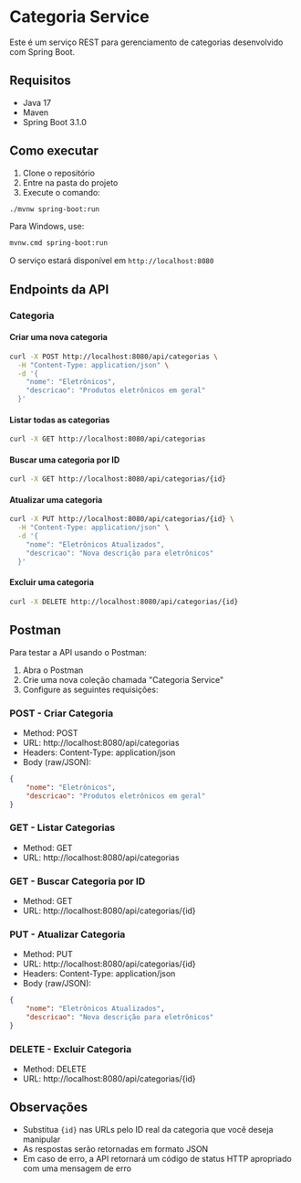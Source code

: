 # Categoria Service

Este é um serviço REST para gerenciamento de categorias desenvolvido com Spring Boot.

## Requisitos

- Java 17
- Maven
- Spring Boot 3.1.0

## Como executar

1. Clone o repositório
2. Entre na pasta do projeto
3. Execute o comando:

```bash
./mvnw spring-boot:run
```

Para Windows, use:
```bash
mvnw.cmd spring-boot:run
```

O serviço estará disponível em `http://localhost:8080`

## Endpoints da API

### Categoria

#### Criar uma nova categoria
```bash
curl -X POST http://localhost:8080/api/categorias \
  -H "Content-Type: application/json" \
  -d '{
    "nome": "Eletrônicos",
    "descricao": "Produtos eletrônicos em geral"
  }'
```

#### Listar todas as categorias
```bash
curl -X GET http://localhost:8080/api/categorias
```

#### Buscar uma categoria por ID
```bash
curl -X GET http://localhost:8080/api/categorias/{id}
```

#### Atualizar uma categoria
```bash
curl -X PUT http://localhost:8080/api/categorias/{id} \
  -H "Content-Type: application/json" \
  -d '{
    "nome": "Eletrônicos Atualizados",
    "descricao": "Nova descrição para eletrônicos"
  }'
```

#### Excluir uma categoria
```bash
curl -X DELETE http://localhost:8080/api/categorias/{id}
```

## Postman

Para testar a API usando o Postman:

1. Abra o Postman
2. Crie uma nova coleção chamada "Categoria Service"
3. Configure as seguintes requisições:

### POST - Criar Categoria
- Method: POST
- URL: http://localhost:8080/api/categorias
- Headers: Content-Type: application/json
- Body (raw/JSON):
```json
{
    "nome": "Eletrônicos",
    "descricao": "Produtos eletrônicos em geral"
}
```

### GET - Listar Categorias
- Method: GET
- URL: http://localhost:8080/api/categorias

### GET - Buscar Categoria por ID
- Method: GET
- URL: http://localhost:8080/api/categorias/{id}

### PUT - Atualizar Categoria
- Method: PUT
- URL: http://localhost:8080/api/categorias/{id}
- Headers: Content-Type: application/json
- Body (raw/JSON):
```json
{
    "nome": "Eletrônicos Atualizados",
    "descricao": "Nova descrição para eletrônicos"
}
```

### DELETE - Excluir Categoria
- Method: DELETE
- URL: http://localhost:8080/api/categorias/{id}

## Observações

- Substitua `{id}` nas URLs pelo ID real da categoria que você deseja manipular
- As respostas serão retornadas em formato JSON
- Em caso de erro, a API retornará um código de status HTTP apropriado com uma mensagem de erro
